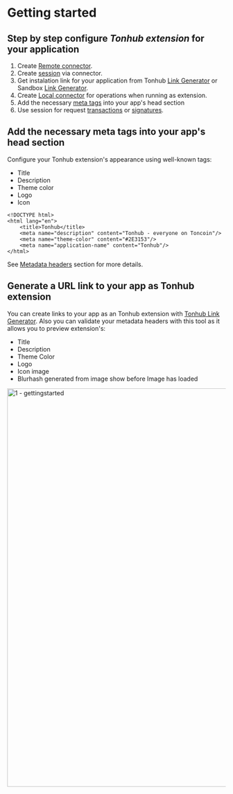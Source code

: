# Getting started

## Step by step configure _Tonhub extension_ for your application

1. Create [Remote connector](https://developers.tonhub.com/docs/tonhub-remote-connector).
2. Create [session](https://developers.tonhub.com/docs/tonhub-remote-connector#starting-a-new-session) via connector.
3. Get instalation link for your application from Tonhub [Link Generator](https://tonwhales.com/tools/link) or Sandbox [Link Generator](https://sandbox.tonwhales.com/tools/link). 
4. Create [Local connector](https://developers.tonhub.com/docs/tonhub-local-connector) for operations when running as extension.
5. Add the necessary [meta tags](https://github.com/Reveloper/TwhExt/edit/main/Doc%20short/Getting%20start.md#add-the-necessary-meta-tags-into-your-apps-head-section) into your app's head section
6. Use session for request [transactions](/docs/tonhub-remote-connector#requesting-transaction) or [signatures](/docs/tonhub-remote-connector#requesting-signature).




## Add the necessary meta tags into your app's head section

Configure your Tonhub extension's appearance using well-known tags: 
- Title
- Description 
- Theme color
- Logo 
- Icon 


```
<!DOCTYPE html>
<html lang="en">
    <title>Tonhub</title>
    <meta name="description" content="Tonhub - everyone on Toncoin"/>
    <meta name="theme-color" content="#2E3153"/>
    <meta name="application-name" content="Tonhub"/>
</html>
```
See [Metadata headers](https://developers.tonhub.com/docs/metadata-headers) section for more details. 

## Generate a URL link to your app as Tonhub extension

You can create links to your app as an Tonhub extension with [Tonhub Link Generator](doc:tonhub-link-generator). Also you can validate your metadata headers with this tool as it allows you to preview extension's: 
- Title
- Description
- Theme Color
- Logo
- Icon image 
- Blurhash generated from image show before Image has loaded 

<img width="919" alt="1 - gettingstarted" src="https://user-images.githubusercontent.com/39581753/179059354-c2656e9d-890c-4075-9f16-c7b09ced7680.png">
